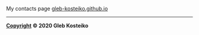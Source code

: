 My contacts page [gleb-kosteiko.github.io](https://gleb-kosteiko.github.io/)



---

**[Copyright](https://github.com/gleb-kosteiko/gleb-kosteiko.github.io/blob/master/LICENSE) © 2020 Gleb Kosteiko**
